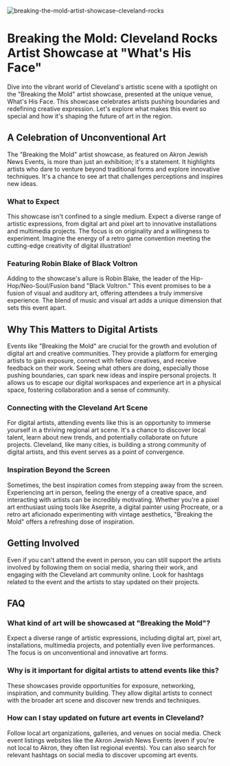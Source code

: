 ![breaking-the-mold-artist-showcase-cleveland-rocks](https://images.pexels.com/photos/7911758/pexels-photo-7911758.jpeg?auto=compress&cs=tinysrgb&fit=crop&h=627&w=1200)

# Breaking the Mold: Cleveland Rocks Artist Showcase at "What's His Face"

Dive into the vibrant world of Cleveland's artistic scene with a spotlight on the "Breaking the Mold" artist showcase, presented at the unique venue, What's His Face. This showcase celebrates artists pushing boundaries and redefining creative expression. Let's explore what makes this event so special and how it's shaping the future of art in the region.

## A Celebration of Unconventional Art

The "Breaking the Mold" artist showcase, as featured on Akron Jewish News Events, is more than just an exhibition; it's a statement. It highlights artists who dare to venture beyond traditional forms and explore innovative techniques. It's a chance to see art that challenges perceptions and inspires new ideas.

### What to Expect

This showcase isn't confined to a single medium. Expect a diverse range of artistic expressions, from digital art and pixel art to innovative installations and multimedia projects. The focus is on originality and a willingness to experiment. Imagine the energy of a retro game convention meeting the cutting-edge creativity of digital illustration! 

### Featuring Robin Blake of Black Voltron

Adding to the showcase's allure is Robin Blake, the leader of the Hip-Hop/Neo-Soul/Fusion band "Black Voltron." This event promises to be a fusion of visual and auditory art, offering attendees a truly immersive experience. The blend of music and visual art adds a unique dimension that sets this event apart.

## Why This Matters to Digital Artists

Events like "Breaking the Mold" are crucial for the growth and evolution of digital art and creative communities. They provide a platform for emerging artists to gain exposure, connect with fellow creatives, and receive feedback on their work. Seeing what others are doing, especially those pushing boundaries, can spark new ideas and inspire personal projects. It allows us to escape our digital workspaces and experience art in a physical space, fostering collaboration and a sense of community.

### Connecting with the Cleveland Art Scene

For digital artists, attending events like this is an opportunity to immerse yourself in a thriving regional art scene. It's a chance to discover local talent, learn about new trends, and potentially collaborate on future projects. Cleveland, like many cities, is building a strong community of digital artists, and this event serves as a point of convergence.

### Inspiration Beyond the Screen

Sometimes, the best inspiration comes from stepping away from the screen. Experiencing art in person, feeling the energy of a creative space, and interacting with artists can be incredibly motivating. Whether you're a pixel art enthusiast using tools like Aseprite, a digital painter using Procreate, or a retro art aficionado experimenting with vintage aesthetics, "Breaking the Mold" offers a refreshing dose of inspiration.

## Getting Involved

Even if you can't attend the event in person, you can still support the artists involved by following them on social media, sharing their work, and engaging with the Cleveland art community online. Look for hashtags related to the event and the artists to stay updated on their projects.

## FAQ

### What kind of art will be showcased at "Breaking the Mold"?

Expect a diverse range of artistic expressions, including digital art, pixel art, installations, multimedia projects, and potentially even live performances. The focus is on unconventional and innovative art forms.

### Why is it important for digital artists to attend events like this?

These showcases provide opportunities for exposure, networking, inspiration, and community building. They allow digital artists to connect with the broader art scene and discover new trends and techniques.

### How can I stay updated on future art events in Cleveland?

Follow local art organizations, galleries, and venues on social media. Check event listings websites like the Akron Jewish News Events (even if you're not local to Akron, they often list regional events). You can also search for relevant hashtags on social media to discover upcoming art events.
